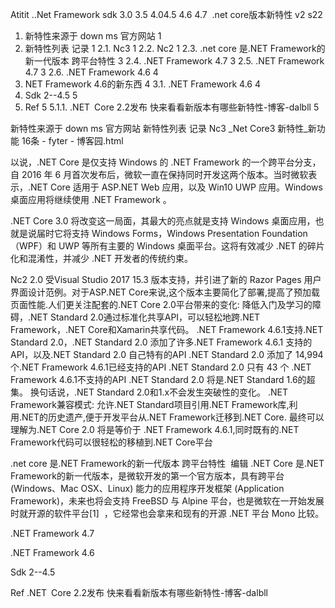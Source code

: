 Atitit ..Net Framework sdk 3.0 3.5 4.04.5 4.6 4.7  .net core版本新特性 v2 s22


1. 新特性来源于 down ms 官方网站	1
2. 新特性列表 记录	1
2.1. Nc3	1
2.2. Nc2	1
2.3. .net core  是.NET Framework的新一代版本 跨平台特性	3
2.4. .NET Framework 4.7	3
2.5. .NET Framework 4.7	3
2.6. .NET Framework 4.6	4
3. NET Framework 4.6的新东西	4
3.1. .NET Framework 4.6	4
4. Sdk 2--4.5	5
5. Ref	5
5.1.1. .NET Core 2.2发布 快来看看新版本有哪些新特性-博客-dalbll	5

新特性来源于 down ms 官方网站
新特性列表 记录
Nc3
_Net Core3 新特性_新功能 16条 - fyter - 博客园.html

以说，.NET Core 是仅支持 Windows 的 .NET Framework 的一个跨平台分支，自 2016 年 6 月首次发布后，微软一直在保持同时开发这两个版本。当时微软表示，.NET Core 适用于 ASP.NET Web 应用，以及 Win10 UWP 应用。Windows 桌面应用将继续使用 .NET Framework 。

.NET Core 3.0 将改变这一局面，其最大的亮点就是支持 Windows 桌面应用，也就是说届时它将支持 Windows Forms，Windows Presentation Foundation（WPF）和 UWP 等所有主要的 Windows 桌面平台。这将有效减少 .NET 的碎片化和混淆性，并减少 .NET 开发者的传统约束。

Nc2
2.0
受Visual Studio 2017 15.3 版本支持，并引进了新的 Razor Pages 用户界面设计范例。对于ASP.NET Core来说,这个版本主要简化了部署,提高了预加载页面性能.人们更关注配套的.NET Core 2.0平台带来的变化:
降低入门及学习的障碍，.NET Standard 2.0通过标准化共享API，可以轻松地跨.NET Framework，.NET Core和Xamarin共享代码。
.NET Framework 4.6.1支持.NET Standard 2.0，.NET Standard 2.0 添加了许多.NET Framework 4.6.1 支持的API，以及.NET Standard 2.0 自己特有的API
.NET Standard 2.0 添加了 14,994 个.NET Framework 4.6.1已经支持的API
.NET Standard 2.0 只有 43 个 .NET Framework 4.6.1不支持的API
.NET Standard 2.0 将是.NET Standard 1.6的超集。 换句话说，.NET Standard 2.0和1.x不会发生突破性的变化。
.NET Framework兼容模式: 允许.NET Standard项目引用.NET Framework库,利用.NET的历史遗产,便于开发平台从.NET Framework迁移到.NET Core.
最终可以理解为.NET Core 2.0 将是等价于 .NET Framework 4.6.1,同时既有的.NET Framework代码可以很轻松的移植到.NET Core平台


.net core  是.NET Framework的新一代版本 跨平台特性
 编辑
.NET Core 是.NET Framework的新一代版本，是微软开发的第一个官方版本，具有跨平台 (Windows、Mac OSX、Linux) 能力的应用程序开发框架 (Application Framework)，未来也将会支持 FreeBSD 与 Alpine 平台，也是微软在一开始发展时就开源的软件平台[1]  ，它经常也会拿来和现有的开源 .NET 平台 Mono 比较。

.NET Framework 4.7


.NET Framework 4.6

Sdk 2--4.5



Ref
.NET Core 2.2发布 快来看看新版本有哪些新特性-博客-dalbll

